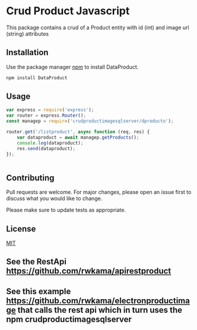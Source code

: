 # Crud Product Javascript


This package contains a crud of a Product entity with id (int) and image url (string) attributes

## Installation

Use the package manager [npm](https://www.npmjs.com/) to install DataProduct.

```bash
npm install DataProduct
```

## Usage

```Javascript
var express = require('express');
var router = express.Router();
const managep = require('crudproductimagesqlserver/dproducto');

router.get('/listproduct', async function (req, res) {
    var dataproduct = await managep.getProducts();
    console.log(dataproduct);
    res.send(dataproduct);
});



```

## Contributing
Pull requests are welcome. For major changes, please open an issue first to discuss what you would like to change.

Please make sure to update tests as appropriate.

## License
[MIT](https://choosealicense.com/licenses/mit/)


## See the RestApi  https://github.com/rwkama/apirestproduct
## See this example https://github.com/rwkama/electronproductimage that calls the rest api which in turn uses the npm crudproductimagesqlserver



